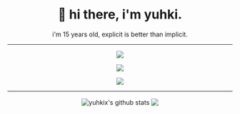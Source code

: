 <h1 align='center'>
  🍣 hi there, i'm yuhki.
</h1>

<p align='center'>
  i'm 15 years old, explicit is better than implicit.
</p>

<hr>

<p align='center'>
  <img src="https://img.shields.io/badge/csharp%20-76932F.svg?&style=for-the-badge&logo=c%2B%2B&ogoColor=white"/>
</p>

<p align='center'>
  <img src="https://img.shields.io/badge/yuhki%230001%20-%237289DA.svg?&style=for-the-badge&logo=discord&logoColor=white"/>
</p>

<p align='center'>
<img src="https://cdn.discordapp.com/attachments/536501170353602627/946824614972104774/gojo.gif"/>
</p>

<hr>

<p align='center'>
  <img align="center" src="https://github-readme-stats.vercel.app/api?username=yuhki&show_icons=true&include_all_commits=true&theme=dracula" alt="yuhkix's github stats" />
  <img align="center" src="https://github-readme-stats.vercel.app/api/top-langs/?username=yuhkix&layout=compact&theme=dracula" />
</p>
